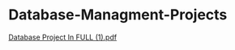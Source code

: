 # Database-Managment-Projects
[Database Project In FULL (1).pdf](https://github.com/youssefa123/Database-Managment-Project/files/11560422/Database.Project.In.FULL.1.pdf)
